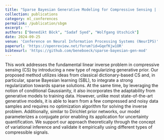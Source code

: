 ```yaml
---
title: "Sparse Bayesian Generative Modeling for Compressive Sensing | [Paper](https://openreview.net/forum?id=GqefKjw1OR)"
collection: publications
category: ml_conferences
permalink: /publication/sbgm
excerpt: ''
authors: ["Benedikt Böck", "Sadaf Syed", "Wolfgang Utschick"]
date: 2024-09-25
venue: 'Conference on Neural Information Processing Systems (NeurIPS)'
paperurl: 'https://openreview.net/forum?id=GqefKjw1OR'
bibtexurl: 'https://github.com/beneboeck/sparse-bayesian-gen-mod'
---
```

This work addresses the fundamental linear inverse problem in compressive sensing (CS) by introducing a new type of regularizing generative prior. Our proposed method utilizes ideas from classical dictionary-based CS and, in particular, sparse Bayesian learning (SBL), to integrate a strong regularization towards sparse solutions. At the same time, by leveraging the notion of conditional Gaussianity, it also incorporates the adaptability from generative models to training data. However, unlike most state-of-the-art generative models, it is able to learn from a few compressed and noisy data samples and requires no optimization algorithm for solving the inverse problem. Additionally, similar to Dirichlet prior networks, our model parameterizes a conjugate prior enabling its application for uncertainty quantification. We support our approach theoretically through the concept of variational inference and validate it empirically using different types of compressible signals.